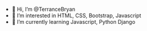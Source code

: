 - 👋 Hi, I’m @TerranceBryan
- 👀 I’m interested in HTML, CSS, Bootstrap, Javascript
- 🌱 I’m currently learning Javascript, Python Django


<!---
TerranceBryan/TerranceBryan is a ✨ special ✨ repository because its `README.md` (this file) appears on your GitHub profile.
You can click the Preview link to take a look at your changes.
--->
